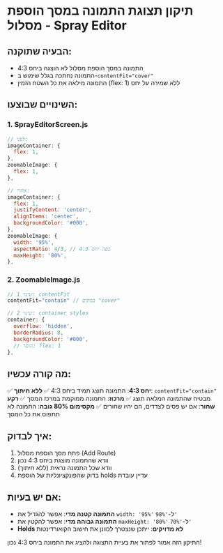 # תיקון תצוגת התמונה במסך הוספת מסלול - Spray Editor

## הבעיה שתוקנה:
- התמונה במסך הוספת מסלול לא הוצגה ביחס 4:3
- התמונה נחתכה בגלל שימוש ב-`contentFit="cover"`
- התמונה מילאה את כל השטח הזמין (flex: 1) ללא שמירה על יחס

## השינויים שבוצעו:

### 1. SprayEditorScreen.js
```javascript
// לפני:
imageContainer: {
  flex: 1,
},
zoomableImage: {
  flex: 1,
},

// אחרי:
imageContainer: {
  flex: 1,
  justifyContent: 'center',
  alignItems: 'center',
  backgroundColor: '#000',
},
zoomableImage: {
  width: '95%',
  aspectRatio: 4/3, // כפה יחס 4:3
  maxHeight: '80%',
},
```

### 2. ZoomableImage.js
```javascript
// שינוי 1: contentFit
contentFit="contain" // במקום "cover"

// שינוי 2: container styles
container: {
  overflow: 'hidden',
  borderRadius: 8,
  backgroundColor: '#000',
  // הוסר: flex: 1
},
```

## מה קורה עכשיו:

✅ **יחס 4:3**: התמונה תוצג תמיד ביחס 4:3
✅ **ללא חיתוך**: `contentFit="contain"` מבטיח שהתמונה המלאה תוצג
✅ **מרכוז**: התמונה ממוקמת במרכז המסך
✅ **רקע שחור**: אם יש פסים לצדדים, הם יהיו שחורים
✅ **מקסימום 80% גובה**: התמונה לא תתפוס את כל המסך

## איך לבדוק:

1. פתח מסך הוספת מסלול (Add Route)
2. וודא שהתמונה מוצגת ביחס 4:3 נכון
3. וודא שכל התמונה נראית (ללא חיתוך)
4. בדוק שהפונקציונליות של הוספת holds עדיין עובדת

## אם יש בעיות:

- **התמונה קטנה מדי**: אפשר להגדיל את `width: '95%'` ל-`'98%'`
- **התמונה גבוהה מדי**: אפשר להקטין את `maxHeight: '80%'` ל-`'70%'`
- **Holds לא מדויקים**: ייתכן שנצטרך לכוונן את חישוב הקואורדינטות

התיקון הזה אמור לפתור את בעיית התצוגה ולהציג את התמונה ביחס 4:3 נכון!
